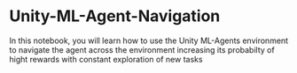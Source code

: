 # Unity-ML-Agent-Navigation
In this notebook, you will learn how to use the Unity ML-Agents environment to navigate the agent across the environment increasing its probabilty of hight rewards with constant exploration of new tasks

